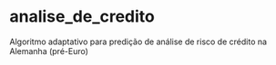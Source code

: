 # analise_de_credito
Algoritmo adaptativo para predição de análise de risco de crédito na Alemanha (pré-Euro)
